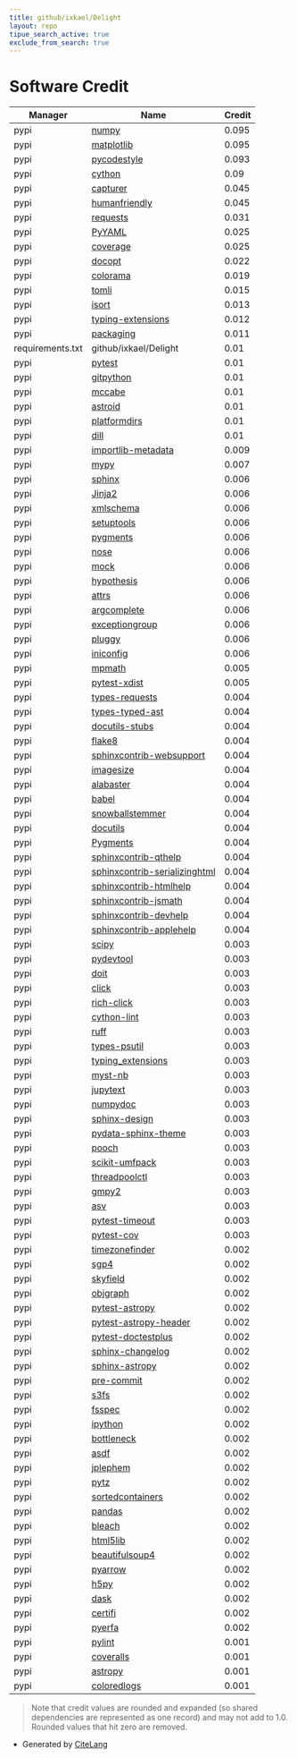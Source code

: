 ```yaml
---
title: github/ixkael/Delight
layout: repo
tipue_search_active: true
exclude_from_search: true
---
```

# Software Credit

|Manager|Name|Credit|
|-------|----|------|
|pypi|[numpy](https://www.numpy.org)|0.095|
|pypi|[matplotlib](https://matplotlib.org)|0.095|
|pypi|[pycodestyle](https://pycodestyle.pycqa.org/)|0.093|
|pypi|[cython](http://cython.org/)|0.09|
|pypi|[capturer](https://pypi.org/project/capturer)|0.045|
|pypi|[humanfriendly](https://pypi.org/project/humanfriendly)|0.045|
|pypi|[requests](https://pypi.org/project/requests)|0.031|
|pypi|[PyYAML](https://pypi.org/project/PyYAML)|0.025|
|pypi|[coverage](https://pypi.org/project/coverage)|0.025|
|pypi|[docopt](https://pypi.org/project/docopt)|0.022|
|pypi|[colorama](https://pypi.org/project/colorama)|0.019|
|pypi|[tomli](https://pypi.org/project/tomli)|0.015|
|pypi|[isort](https://pypi.org/project/isort)|0.013|
|pypi|[typing-extensions](https://pypi.org/project/typing-extensions)|0.012|
|pypi|[packaging](https://pypi.org/project/packaging)|0.011|
|requirements.txt|github/ixkael/Delight|0.01|
|pypi|[pytest](https://docs.pytest.org/en/latest/)|0.01|
|pypi|[gitpython](https://pypi.org/project/gitpython)|0.01|
|pypi|[mccabe](https://pypi.org/project/mccabe)|0.01|
|pypi|[astroid](https://pypi.org/project/astroid)|0.01|
|pypi|[platformdirs](https://pypi.org/project/platformdirs)|0.01|
|pypi|[dill](https://pypi.org/project/dill)|0.01|
|pypi|[importlib-metadata](https://pypi.org/project/importlib-metadata)|0.009|
|pypi|[mypy](https://pypi.org/project/mypy)|0.007|
|pypi|[sphinx](https://www.sphinx-doc.org/)|0.006|
|pypi|[Jinja2](https://pypi.org/project/Jinja2)|0.006|
|pypi|[xmlschema](https://github.com/sissaschool/xmlschema)|0.006|
|pypi|[setuptools](https://pypi.org/project/setuptools)|0.006|
|pypi|[pygments](https://pypi.org/project/pygments)|0.006|
|pypi|[nose](https://pypi.org/project/nose)|0.006|
|pypi|[mock](https://pypi.org/project/mock)|0.006|
|pypi|[hypothesis](https://pypi.org/project/hypothesis)|0.006|
|pypi|[attrs](https://pypi.org/project/attrs)|0.006|
|pypi|[argcomplete](https://pypi.org/project/argcomplete)|0.006|
|pypi|[exceptiongroup](https://pypi.org/project/exceptiongroup)|0.006|
|pypi|[pluggy](https://pypi.org/project/pluggy)|0.006|
|pypi|[iniconfig](https://pypi.org/project/iniconfig)|0.006|
|pypi|[mpmath](https://pypi.org/project/mpmath)|0.005|
|pypi|[pytest-xdist](https://pypi.org/project/pytest-xdist)|0.005|
|pypi|[types-requests](https://pypi.org/project/types-requests)|0.004|
|pypi|[types-typed-ast](https://pypi.org/project/types-typed-ast)|0.004|
|pypi|[docutils-stubs](https://pypi.org/project/docutils-stubs)|0.004|
|pypi|[flake8](https://pypi.org/project/flake8)|0.004|
|pypi|[sphinxcontrib-websupport](https://pypi.org/project/sphinxcontrib-websupport)|0.004|
|pypi|[imagesize](https://pypi.org/project/imagesize)|0.004|
|pypi|[alabaster](https://pypi.org/project/alabaster)|0.004|
|pypi|[babel](https://pypi.org/project/babel)|0.004|
|pypi|[snowballstemmer](https://pypi.org/project/snowballstemmer)|0.004|
|pypi|[docutils](https://pypi.org/project/docutils)|0.004|
|pypi|[Pygments](https://pypi.org/project/Pygments)|0.004|
|pypi|[sphinxcontrib-qthelp](https://pypi.org/project/sphinxcontrib-qthelp)|0.004|
|pypi|[sphinxcontrib-serializinghtml](https://pypi.org/project/sphinxcontrib-serializinghtml)|0.004|
|pypi|[sphinxcontrib-htmlhelp](https://pypi.org/project/sphinxcontrib-htmlhelp)|0.004|
|pypi|[sphinxcontrib-jsmath](https://pypi.org/project/sphinxcontrib-jsmath)|0.004|
|pypi|[sphinxcontrib-devhelp](https://pypi.org/project/sphinxcontrib-devhelp)|0.004|
|pypi|[sphinxcontrib-applehelp](https://pypi.org/project/sphinxcontrib-applehelp)|0.004|
|pypi|[scipy](https://scipy.org/)|0.003|
|pypi|[pydevtool](https://pypi.org/project/pydevtool)|0.003|
|pypi|[doit](https://pypi.org/project/doit)|0.003|
|pypi|[click](https://pypi.org/project/click)|0.003|
|pypi|[rich-click](https://pypi.org/project/rich-click)|0.003|
|pypi|[cython-lint](https://pypi.org/project/cython-lint)|0.003|
|pypi|[ruff](https://pypi.org/project/ruff)|0.003|
|pypi|[types-psutil](https://pypi.org/project/types-psutil)|0.003|
|pypi|[typing_extensions](https://pypi.org/project/typing_extensions)|0.003|
|pypi|[myst-nb](https://pypi.org/project/myst-nb)|0.003|
|pypi|[jupytext](https://pypi.org/project/jupytext)|0.003|
|pypi|[numpydoc](https://pypi.org/project/numpydoc)|0.003|
|pypi|[sphinx-design](https://pypi.org/project/sphinx-design)|0.003|
|pypi|[pydata-sphinx-theme](https://pypi.org/project/pydata-sphinx-theme)|0.003|
|pypi|[pooch](https://pypi.org/project/pooch)|0.003|
|pypi|[scikit-umfpack](https://pypi.org/project/scikit-umfpack)|0.003|
|pypi|[threadpoolctl](https://pypi.org/project/threadpoolctl)|0.003|
|pypi|[gmpy2](https://pypi.org/project/gmpy2)|0.003|
|pypi|[asv](https://pypi.org/project/asv)|0.003|
|pypi|[pytest-timeout](https://pypi.org/project/pytest-timeout)|0.003|
|pypi|[pytest-cov](https://pypi.org/project/pytest-cov)|0.003|
|pypi|[timezonefinder](https://pypi.org/project/timezonefinder)|0.002|
|pypi|[sgp4](https://pypi.org/project/sgp4)|0.002|
|pypi|[skyfield](https://pypi.org/project/skyfield)|0.002|
|pypi|[objgraph](https://pypi.org/project/objgraph)|0.002|
|pypi|[pytest-astropy](https://pypi.org/project/pytest-astropy)|0.002|
|pypi|[pytest-astropy-header](https://pypi.org/project/pytest-astropy-header)|0.002|
|pypi|[pytest-doctestplus](https://pypi.org/project/pytest-doctestplus)|0.002|
|pypi|[sphinx-changelog](https://pypi.org/project/sphinx-changelog)|0.002|
|pypi|[sphinx-astropy](https://pypi.org/project/sphinx-astropy)|0.002|
|pypi|[pre-commit](https://pypi.org/project/pre-commit)|0.002|
|pypi|[s3fs](https://pypi.org/project/s3fs)|0.002|
|pypi|[fsspec](https://pypi.org/project/fsspec)|0.002|
|pypi|[ipython](https://pypi.org/project/ipython)|0.002|
|pypi|[bottleneck](https://pypi.org/project/bottleneck)|0.002|
|pypi|[asdf](https://pypi.org/project/asdf)|0.002|
|pypi|[jplephem](https://pypi.org/project/jplephem)|0.002|
|pypi|[pytz](https://pypi.org/project/pytz)|0.002|
|pypi|[sortedcontainers](https://pypi.org/project/sortedcontainers)|0.002|
|pypi|[pandas](https://pypi.org/project/pandas)|0.002|
|pypi|[bleach](https://pypi.org/project/bleach)|0.002|
|pypi|[html5lib](https://pypi.org/project/html5lib)|0.002|
|pypi|[beautifulsoup4](https://pypi.org/project/beautifulsoup4)|0.002|
|pypi|[pyarrow](https://pypi.org/project/pyarrow)|0.002|
|pypi|[h5py](https://pypi.org/project/h5py)|0.002|
|pypi|[dask](https://pypi.org/project/dask)|0.002|
|pypi|[certifi](https://pypi.org/project/certifi)|0.002|
|pypi|[pyerfa](https://pypi.org/project/pyerfa)|0.002|
|pypi|[pylint](http://pylint.pycqa.org)|0.001|
|pypi|[coveralls](http://github.com/TheKevJames/coveralls-python)|0.001|
|pypi|[astropy](http://astropy.org)|0.001|
|pypi|[coloredlogs](https://coloredlogs.readthedocs.io)|0.001|


> Note that credit values are rounded and expanded (so shared dependencies are represented as one record) and may not add to 1.0. Rounded values that hit zero are removed.


- Generated by [CiteLang](https://github.com/vsoch/citelang)
